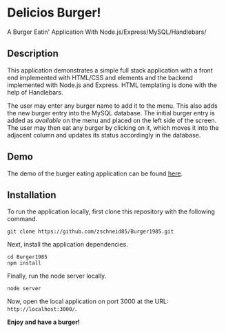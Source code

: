 # Delicios Burger!
A Burger Eatin' Application With Node.js/Express/MySQL/Handlebars/

## Description

This application demonstrates a simple full stack application with a front end implemented with HTML/CSS and elements and the backend implemented with Node.js and Express. HTML templating is done with the help of Handlebars.

The user may enter any burger name to add it to the menu. This also adds the new burger entry into the MySQL database. The initial burger entry is added as *available* on the menu and placed on the left side of the screen. The user may then eat any burger by clicking on it, which moves it into the adjacent column and updates its status accordingly in the database.

## Demo

The demo of the burger eating application can be found [here](https://guarded-basin-73806.herokuapp.com/).

## Installation

To run the application locally, first clone this repository with the following command.

	git clone https://github.com/zschneid85/Burger1985.git
	
Next, install the application dependencies.

	cd Burger1985
	npm install
	
Finally, run the node server locally.

	node server
	
Now, open the local application on port 3000 at the URL: `http://localhost:3000/`.

**Enjoy and have a burger!**

